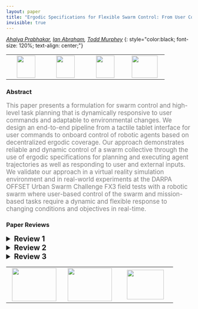 ```yaml
---
layout: paper
title: "Ergodic Specifications for Flexible Swarm Control: From User Commands to Persistent Adaptation"
invisible: true
---
```

*[Ahalya Prabhakar](https://apr600.github.io/), [Ian Abraham](https://i-abr.github.io/), [Todd Murphey](https://murpheylab.github.io/)*
{: style="color:black; font-size: 120%; text-align: center;"}

<table width="40%"> <tr>
<td style="width: 20%; text-align: center;"><a href="http://www.roboticsproceedings.org/rss16/p067.pdf"><img src="{{ site.baseurl }}/images/paper_link.png"
width = "50"  height = "60"/> </a> </td>

<td style="width: 20%; text-align: center;"><a href="https://sites.google.com/view/ergodic-flexible-swarm-control"><img src="{{ site.baseurl }}/images/website_link.png"
width = "50"  height = "60"/> </a> </td>

<td style="width: 20%; text-align: center;"><a href="https://github.com/apr600/ErgodicHumanSwarmCollab"><img src="{{ site.baseurl }}/images/software_link.png"
width = "50"  height = "60"/> </a> </td>

<td style="width: 20%; text-align: center;"><a href="nan"><img src="{{ site.baseurl }}/images/pheedloop_link.png"
width = "70"  height = "60"/> </a> </td>

</tr></table>

### Abstract
<html><p style="color:gray; font-size: 120%; text-align: justified;">
This paper presents a formulation for swarm control and high-level task planning that is dynamically responsive to user commands and adaptable to environmental changes. We design an end-to-end pipeline from a tactile tablet interface for user commands to onboard control of robotic agents based on decentralized ergodic coverage. Our approach demonstrates reliable and dynamic control of a swarm collective through the use of ergodic specifications for planning and executing agent trajectories as well as responding to user and external inputs. We validate our approach in a virtual reality simulation environment and in real-world experiments at the DARPA OFFSET Urban Swarm Challenge FX3 field tests with a robotic swarm where user-based control of the swarm and mission-based tasks require a dynamic and flexible response to changing conditions and objectives in real-time.
</p></html>

### Paper Reviews
<details><summary style="font-size:20px;"><b> Review 1</b></summary>
<p style="color:gray; font-size: 120%; text-align: justified;">
Overall comment: I am not entirely convinced this should be referred to as a swarm controller. It appears, to be effective, a lot of infomation must be passed between agents which gives the intuition it would not scale well. It may be more appropriate calling this a multi-agent control strategy.Introduction:-The first paragraph could be make the problem space more clear.-E.G. "One of the biggest problems in multi-agent control of robotic systems is the management and individualized control of the swarm of robots." The way this could read is the problem is; to enable an individual human operator single out and control individual agents in the swarm or design individual agent control laws that coalesce into cooperative behaviors or design interfaces enabling collective management and control of a swarm by a single human.-E.G."However, it is still necessary to develop a method that integrates both a framework to incorporate a user command into the supervision of a swarm and individual robot-level planning algorithms." Like the previous example this is also unclear. An example may clear this up.-"Our approach motivates the use of flexible density descriptions where each agent is responsible for coverage of the full area, but can communicate its past and intended trajectory to the other agents. This allows for each agent to prioritize local exploration while ensuring coverage specifications are robust to network dynamics." There is a lot of information presented here that make the approach that will be presented unclear and how it is different than [3]. E.g. What is a flexible density description, how the robots are covering the full area (patrolling?) while locally exloring, coverage specifications robust to network dynamics (do robots need to stay in proximity for communication)?Algorithm:-Eq (1) there is nothing wrong with this but the standard variables used for control affine systems are typically f(x) + g(x)u. Having the natural dynamics as g may go against the intuition of many readers.-Eq (2) what is s?-What is a sine arbitrary spatial distribution? I'm assuming this is a Fourier series for a spatial density function but it should be made clear in the text.-Eq (5) u should be defined differently as the ensemble control.-The agent dynamics being independent is a fine assumption but this reviewer believes this statement is not entirely true due to the obstacle avoidance and potentially the RRT planner that is dependent on the other agents (negligable at low density but probably not at high density).-Second to last paragraph of left column of page 4: "Minimizing the ergodic metric thus avoids issues often faced with multimodal optimizations as the robot will allocate proportional amounts of its time within some allotted time depending on the measure of importance specified by all the elements that are desirable (e.g., easter eggs and overriding user commands)." I think this should be allocated proportional amounts of time within some allotted space?Results:-The communication topology of the swarm is incredibly important to these results but is not really investigated or explained. Is everything presented here a star topology through a central computer, a fully connected graph, is there a communication range?-An interesting experiment would be to see how the cost function behaves with respect to some appropriate network topology metric. Figures:Figure 1 is never referred to in the text.There is no figure 2.Figure 3 is not referred to in the text.
</p> </details>

<details><summary style="font-size:20px;"><b> Review 2</b></summary>
<p style="color:gray; font-size: 120%; text-align: justified;">
Strengths: The video was helpful in understanding how the spatial allocation of robots behaved in practice. This was a nice complement to the heat maps used in Figures 9 and 10 and helped improve the clarity of the paper.The work appears to be original and has the potential for being significant. I'd personally like to read more about the approach.The derivation of the ergodic control law appeared to be solid and well thought through. The math made sense, though there were some assumptions that had to be made (e.g., I had to assume that saying that v<n in the paragraph between equation (2) and equation (3) meant that the distribution could apply to 2D even though robot dynamics were in 6D (3 spatial dimensions plus roll, tilt, and yaw)).Areas for Improvement:There was a mismatch between some of the claims of the paper and the evidence provided to support those claims. Mismatches include:* Footnote 2 and the introductory paragraph if Section III assert that the work applies to heterogeneous agents, but the derivation and demonstration were only for homogeneous agents. Without the details, the claim about heterogeneity is not supported.* The last paragraph under figure 9 claimed that the swarm uniformly covered the workspace, but there was no quantitative data to support this so it is difficult to have confidence in the claim (or even fully understand what "uniformly covered" means).* The discussion claimed that the formulation could minimize human operator workload, but no data was gathered to support this assertion.  An expert in human factors might point out that understanding why the agents were doing what they were doing might require more workload than giving inputs to another algorithm like a sheepdog steering algorithm.* The discussion claimed that as the number of agents was reduced the algorithm adapted, but no data was used to quantify what this meant. Similarly, claims were made about scalability and the effect of various communication topologies that were not quantified,* A claim was made in the introduction that adjusting swarm behavior by influencing individual agents becomes less effective as the number of agents grows. This depends on the way individual agents are selected, how the individual agents affect the other agents, and so on. Approaches such as those from PB Sujit's lab and MA Goodrich's lab show the ability to influence a lot of agents using very few individuals, so the claim needs to be better scoped and explained.There were some details that were missing that made it difficult to evaluate how generalizable the results were. Missing details include:* How did the RRT* planning algorithms ensure that agents would not collide? It didn't appear that the ergodic part of the algorithm addressed collisions, so the collision-avoidance must have been done in the RRT* algorithm.* The ergodic specification was decentralized, but it depended on all agents knowing the c_k parameters. A claim was made that the result was robust to varying ways of communicating C_k, but details were not included to explain how this would work.
</p> </details>

<details><summary style="font-size:20px;"><b> Review 3</b></summary>
<p style="color:gray; font-size: 120%; text-align: justified;">
The paper is overall well written and is well structured. The formulation in section III was described in detail. Sufficient description was provided for each figure.The idea of combining the ergodic planner’s tendency to explore recently unvisited locations and user specified locations seems to be beneficial. This allows the user to concentrate on finding interesting locations, rather than spending time managing the swarm to spread across the area.The authors mention that they intend “to test human cognitive load” using the developed system in the future. Personally, I am interested in whether users would find certain aspects of the developed system easy or difficult to use and what might be the reason for those outcomes. For example, the usefulness of the tactile tablet seems trivial without a user study showcasing its advantages. For this paper’s purpose, perhaps an ordinary touchscreen tablet could have been sufficient to control the swarm?It is not clearly explained how a user explores within the virtual reality environment. The paper suggests that the user is able to navigate within the simulated environment. However, there is no description of how this is done. The ability to move around to change the viewpoint is a distinct type of control that adds further workload to the user while monitoring the swarm. The presentation quality of the work requires input  from a senior author. Examples below.The meaning of the term ergodic should be introduced to help the reader.The first figure should not be placed before the abstract. Also on the first page, a figure should not span both columns. The abbreviation VR does not need to be introduced in the abstract, as it is not used there. It needs to be introduced in Section II, when first used.Figures 4, 5 and 8 are not well formatted.There are several minor typos/errors in the paper:In page 1, “Our approach attempts to mitigate these issues through a decentralized strategy which is independent of an central control hub ...” This should be “a” instead of “an”.In page 1, “[3] presents a decentralized, density-based coverage approach which influences multiples robots in a swarm from user commands.” This should be “multiple” instead of “multiples”.In page 1, “Other planners that attempt to replan based on updates swarm often rely on” - this is not clear.In page 5, “The parameter Σ is the width of the region of attraction (or repulsion) that can be tuned basd on the size of the task space and the desired granularity.” This should be “based” instead of “basd”.In page 7, “The ergodic specification enables each agent to constantly generates actions ... ” This should be “generate” instead of “generates”.Some references are incomplete, for example, [13]. Some titles in references do not use correct lower/upper casing, for example, [12].
</p> </details>

<table width="100%"><tr><td style="width: 30%; text-align: center;"><a href="{{ site.baseurl }}/program/papers/66"> <img src="{{ site.baseurl }}/images/previous_icon.png" width = "120"  height = "90"/> </a> </td>

<td style="width: 30%; text-align: center;"><a href="{{ site.baseurl }}/program/papers"> <img src="{{ site.baseurl }}/images/overview_icon.png" width = "120"  height = "90"/> </a> </td> 

<td style="width: 30%; text-align: center;"><a href="{{ site.baseurl }}/program/papers/68"> <img src="{{ site.baseurl }}/images/next_icon.png" width = "100"  height = "80"/> </a> </td> 

</tr></table>

